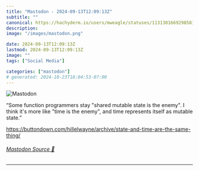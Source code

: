 ```yaml
---
title: "Mastodon - 2024-09-13T12:09:13Z"
subtitle: ""
canonical: https://hachyderm.io/users/mweagle/statuses/113130166929858101
description:
image: "/images/mastodon.png"

date: 2024-09-13T12:09:13Z
lastmod: 2024-09-13T12:09:13Z
image: ""
tags: ["Social Media"]

categories: ["mastodon"]
# generated: 2024-10-23T18:04:53-07:00
---
```

![Mastodon](/images/mastodon.png)

<p>“Some function programmers stay &quot;shared mutable state is the enemy&quot;. I think it&#39;s more like &quot;time is the enemy&quot;, and time represents itself as mutable state.”</p><p><a href="https://buttondown.com/hillelwayne/archive/state-and-time-are-the-same-thing/" target="_blank" rel="nofollow noopener noreferrer" translate="no"><span class="invisible">https://</span><span class="ellipsis">buttondown.com/hillelwayne/arc</span><span class="invisible">hive/state-and-time-are-the-same-thing/</span></a></p>


###### [Mastodon Source 🐘](https://hachyderm.io/@mweagle/113130166929858101)

___
